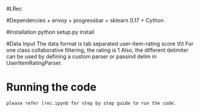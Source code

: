 #LRec

#Dependencies
    + envoy
    + progressbar
    + sklearn 0.17
    + Cython

#Installation
    python setup.py install

#Data Input
    The data format is tab separated user-item-rating score
        <user>\t<item>\t<rating>
    For one class collaborative filtering, the rating is 1
    Also, the different delimiter can be used by defining a custom parser or passind delim in UserItemRatingParser.

# Running the code
    please refer lrec.ipynb for step by step guide to run the code.

